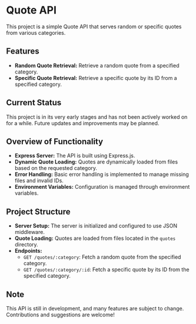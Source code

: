 # Quote API

This project is a simple Quote API that serves random or specific quotes from various categories. 

## Features

- **Random Quote Retrieval:** Retrieve a random quote from a specified category.
- **Specific Quote Retrieval:** Retrieve a specific quote by its ID from a specified category.

## Current Status

This project is in its very early stages and has not been actively worked on for a while. Future updates and improvements may be planned.

## Overview of Functionality

- **Express Server:** The API is built using Express.js.
- **Dynamic Quote Loading:** Quotes are dynamically loaded from files based on the requested category.
- **Error Handling:** Basic error handling is implemented to manage missing files and invalid IDs.
- **Environment Variables:** Configuration is managed through environment variables.

## Project Structure

- **Server Setup:** The server is initialized and configured to use JSON middleware.
- **Quote Loading:** Quotes are loaded from files located in the `quotes` directory.
- **Endpoints:**
  - `GET /quotes/:category`: Fetch a random quote from the specified category.
  - `GET /quotes/:category/:id`: Fetch a specific quote by its ID from the specified category.

## Note

This API is still in development, and many features are subject to change. Contributions and suggestions are welcome!

